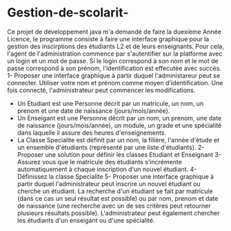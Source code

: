 # Gestion-de-scolarit-
Ce projet de développement java m'a demandé de faire la duexième Année Licence, le programme consiste à faire une interface graphique pour la gestion des inscirptions des étudiants L2 et de leurs enseignants.
Pour cela, l'agent de l'administration commence par s'autentifier sur la platforme avec un login et un
mot de passe. Si le login correspond à son nom et le mot de passe correspond à son prénom,
l'identification est effecutée avec succès.
1- Proposer une interface graphique à partir duquel l'administareur peut se connecter. Utiliser votre
nom et prénom comme moyen d'identification.
Une fois connecté, l'administrateur peut commencer les modifications.
- Un Etudiant est une Personne décrit par un matricule, un nom, un prenom et une date de naissance
(jours/mois/année).
- Un Enseigant est une Personne décrit par un nom, un prenom, une date de naissance
(jours/mois/année), un module, un grade et une spécialité dans laquelle il assure des heures
d'enseignements.
- La Classe Specialite est définit par un nom, la filière, l'année d'étude et un ensemble d'étudiants
(représenté par une liste d'étudiants).
2- Proposer une solution pour définir les classes Etudiant et Enseignant
3- Assurez vous que le matricule des étudiants s'incrémente automatiquement à chaque inscription
d'un nouvel étudiant.
4- Définissez la classe Specialite
5- Proposer une interface graphique à partir duquel l'administrateur peut inscrire un nouvel étudiant
ou cherche un étudiant. La recherche d'un étudiant se fait par matricule (dans ce cas un seul résultat
est possible) ou par nom, prenom et date de naissance (une recherche avec un de ses critères peut
retourner plusieurs résultats possible). L'administrateur peut également chercher les étudiants d'un
enseigant ou d'une spécialité.
